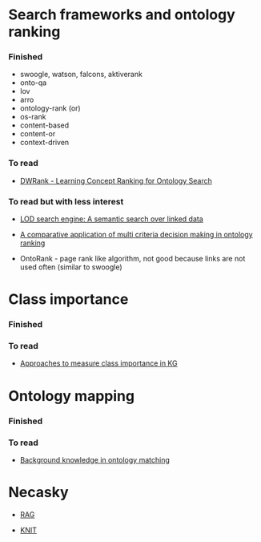 # Search frameworks and ontology ranking

### Finished
  - swoogle, watson, falcons, aktiverank
  - onto-qa
  - lov
  - arro
  - ontology-rank (or)
  - os-rank
  - content-based
  - content-or
  - context-driven

### To read

- [DWRank - Learning Concept Ranking for Ontology Search](https://www.semantic-web-journal.net/system/files/swj883.pdf)


### To read but with less interest

- [LOD search engine: A semantic search over linked data](https://link.springer.com/article/10.1007/s10844-021-00687-0)

- [A comparative application of multi criteria decision making in ontology ranking](https://link.springer.com/chapter/10.1007/978-3-030-20485-3_5)

- OntoRank - page rank like algorithm, not good because links are not used often (similar to swoogle)

# Class importance 

### Finished

### To read

- [Approaches to measure class importance in KG](https://journals.plos.org/plosone/article?id=10.1371/journal.pone.0252862)

# Ontology mapping

### Finished

### To read

- [Background knowledge in ontology matching](https://www.semantic-web-journal.net/content/background-knowledge-ontology-matching-survey)

# Necasky

- [RAG](https://www.linkedin.com/posts/jbarrasa_advanded-rag-with-knowledge-graphs-ugcPost-7139723682007920640-q9cA)

- [KNIT](https://www.sciencedirect.com/science/article/pii/S0957417423007418)